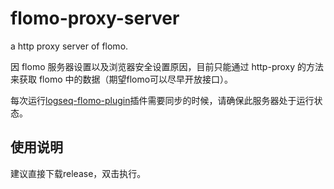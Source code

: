 # flomo-proxy-server
a http proxy server of flomo.

因 flomo 服务器设置以及浏览器安全设置原因，目前只能通过 http-proxy 的方法来获取 flomo 中的数据（期望flomo可以尽早开放接口）。

每次运行[logseq-flomo-plugin](https://github.com/SeyeeL/logseq-flomo-plugin)插件需要同步的时候，请确保此服务器处于运行状态。

## 使用说明
建议直接下载release，双击执行。
